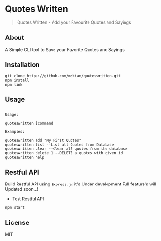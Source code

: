 # Quotes Written

> Quotes Written - Add your Favourite Quotes and Sayings

## About

<p>A Simple CLI tool to Save your Favorite Quotes and Sayings</p>


## Installation

```
git clone https://github.com/mskian/quoteswritten.git
npm install
npm link
```

## Usage

```

Usage:
 
quoteswritten [command]
 
Examples:
 
quoteswritten add "My First Quotes" 
quoteswritten list --List all Quotes from Database 
quoteswritten clear --Clear all quotes from the database 
quoteswritten delete 1 --DELETE a quotes with given id 
quoteswritten help

```
## Restful API

Build Restful API using `Express.js`
it's Under development Full feature's will Updated soon...!

- Test Restful API

```
npm start
```

## License

MIT
